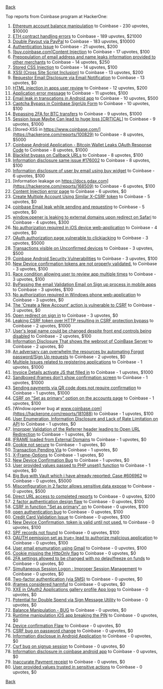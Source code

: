 [Back](../README.md)

Top reports from Coinbase program at HackerOne:

1. [Ethereum account balance manipulation](https://hackerone.com/reports/300748) to Coinbase - 230 upvotes, $10000
2. [ETH contract handling errors](https://hackerone.com/reports/328526) to Coinbase - 189 upvotes, $21000
3. [Double Payout via PayPal](https://hackerone.com/reports/307239) to Coinbase - 183 upvotes, $10000
4. [Authentication Issue](https://hackerone.com/reports/176979) to Coinbase - 21 upvotes, $200
5. [[buy.coinbase.com]Content Injection](https://hackerone.com/reports/218680) to Coinbase - 17 upvotes, $100
6. [Prepopulation of email address and name leaks information provided to other merchants](https://hackerone.com/reports/316290) to Coinbase - 14 upvotes, $250
7. [Stored CSS Injection](https://hackerone.com/reports/315865) to Coinbase - 14 upvotes, $100
8. [XSSI (Cross Site Script Inclusion)](https://hackerone.com/reports/118631) to Coinbase - 13 upvotes, $200
9. [Requestor Email Disclosure via Email Notification](https://hackerone.com/reports/202361) to Coinbase - 13 upvotes, $0
10. [HTML injection in apps user review](https://hackerone.com/reports/104543) to Coinbase - 12 upvotes, $200
11. [Application error message](https://hackerone.com/reports/147577) to Coinbase - 11 upvotes, $100
12. [Email leak in transcations in Android app](https://hackerone.com/reports/126376) to Coinbase - 10 upvotes, $500
13. [Captcha Bypass in Coinbase SignUp Form](https://hackerone.com/reports/246801) to Coinbase - 10 upvotes, $100
14. [Bypassing 2FA for BTC transfers](https://hackerone.com/reports/10554) to Coinbase - 9 upvotes, $1000
15. [Session Issue Maybe Can lead to huge loss [CRITICAL]](https://hackerone.com/reports/112496) to Coinbase - 9 upvotes, $1000
16. [Stored-XSS in https://www.coinbase.com/](https://hackerone.com/reports/100829) to Coinbase - 8 upvotes, $5000
17. [Coinbase Android Application - Bitcoin Wallet Leaks OAuth Response Code](https://hackerone.com/reports/5314) to Coinbase - 8 upvotes, $1000
18. [Blacklist bypass on Callback URLs](https://hackerone.com/reports/53004) to Coinbase - 8 upvotes, $100
19. [Information disclosure same issue #176002](https://hackerone.com/reports/248599) to Coinbase - 8 upvotes, $100
20. [Information disclosure of user by email using buy widget](https://hackerone.com/reports/176002) to Coinbase - 6 upvotes, $100
21. [Information leakage on https://docs.gdax.com](https://hackerone.com/reports/168509) to Coinbase - 6 upvotes, $100
22. [Content Injection error page](https://hackerone.com/reports/148952) to Coinbase - 6 upvotes, $0
23. [Create Multiple Account Using Similar X-CSRF token](https://hackerone.com/reports/155726) to Coinbase - 5 upvotes, $0
24. [coinbase Email leak while sending and requesting](https://hackerone.com/reports/168289) to Coinbase - 5 upvotes, $0
25. [window.opener is leaking to external domains upon redirect on Safari](https://hackerone.com/reports/160498) to Coinbase - 4 upvotes, $300
26. [No authorization required in iOS device web-application](https://hackerone.com/reports/148538) to Coinbase - 4 upvotes, $0
27. [OAuth authorization page vulnerable to clickjacking](https://hackerone.com/reports/65825) to Coinbase - 3 upvotes, $5000
28. [Transactions visible on Unconfirmed devices](https://hackerone.com/reports/100186) to Coinbase - 3 upvotes, $500
29. [Coinbase Android Security Vulnerabilities](https://hackerone.com/reports/5786) to Coinbase - 3 upvotes, $100
30. [New Device confirmation tokens are not properly validated.](https://hackerone.com/reports/30238) to Coinbase - 3 upvotes, $100
31. [Race condition allowing user to review app multiple times](https://hackerone.com/reports/106360) to Coinbase - 3 upvotes, $100
32. [ByPassing the email Validation Email on Sign up process in mobile apps](https://hackerone.com/reports/57764) to Coinbase - 3 upvotes, $100
33. [No authorization required in Windows phone web-application](https://hackerone.com/reports/148537) to Coinbase - 3 upvotes, $0
34. [The 'Create a New Account' action is vulnerable to CSRF](https://hackerone.com/reports/109810) to Coinbase - 3 upvotes, $0
35. [Open redirect on sign in](https://hackerone.com/reports/231760) to Coinbase - 3 upvotes, $0
36. [Leaking CSRF token over HTTP resulting in CSRF protection bypass](https://hackerone.com/reports/15412) to Coinbase - 2 upvotes, $1000
37. [User's legal name could be changed despite front end controls being disabled](https://hackerone.com/reports/131192) to Coinbase - 2 upvotes, $100
38. [Information Disclosure That shows the webroot of CoinBase Server](https://hackerone.com/reports/5073) to Coinbase - 2 upvotes, $0
39. [An adversary can overwhelm the resources by automating Forgot password/Sign Up requests](https://hackerone.com/reports/119605) to Coinbase - 2 upvotes, $0
40. [Multiple Issues related to registering applications](https://hackerone.com/reports/5933) to Coinbase - 1 upvotes, $1000
41. [Invoice Details activate JS that filled in](https://hackerone.com/reports/21034) to Coinbase - 1 upvotes, $1000
42. [Sandboxed iframes don't show confirmation screen](https://hackerone.com/reports/54733) to Coinbase - 1 upvotes, $1000
43. [Sending payments via QR code does not require confirmation](https://hackerone.com/reports/126784) to Coinbase - 1 upvotes, $1000
44. [CSRF on "Set as primary" option on the accounts page](https://hackerone.com/reports/10563) to Coinbase - 1 upvotes, $100
45. [Window.opener bug at www.coinbase.com](https://hackerone.com/reports/181088) to Coinbase - 1 upvotes, $100
46. [User Enumeration, Information Disclosure and Lack of Rate Limitation on API](https://hackerone.com/reports/5200) to Coinbase - 1 upvotes, $0
47. [Improper Validation of the Referrer header leading to Open URL Redirection](https://hackerone.com/reports/5199) to Coinbase - 1 upvotes, $0
48. [IFRAME loaded from External Domains](https://hackerone.com/reports/5205) to Coinbase - 1 upvotes, $0
49. [Cookie not secure](https://hackerone.com/reports/140742) to Coinbase - 1 upvotes, $0
50. [Transaction Pending Via](https://hackerone.com/reports/143541) to Coinbase - 1 upvotes, $0
51. [X-Frame-Options](https://hackerone.com/reports/237071) to Coinbase - 1 upvotes, $0
52. [New Device Confirmation Bug](https://hackerone.com/reports/266288) to Coinbase - 1 upvotes, $0
53. [User provided values passed to PHP unset() function](https://hackerone.com/reports/292500) to Coinbase - 1 upvotes, $0
54. [Big Bug with Vault which i have already reported: Case #606962](https://hackerone.com/reports/65084) to Coinbase - 0 upvotes, $5000
55. [Misconfiguration in 2 factor allows sensitive data expose](https://hackerone.com/reports/119129) to Coinbase - 0 upvotes, $500
56. [Direct URL access to completed reports](https://hackerone.com/reports/109815) to Coinbase - 0 upvotes, $200
57. [2 factor authentication design flaw](https://hackerone.com/reports/7369) to Coinbase - 0 upvotes, $100
58. [CSRF in function "Set as primary" on](https://hackerone.com/reports/10829) to Coinbase - 0 upvotes, $100
59. [open authentication bug](https://hackerone.com/reports/48065) to Coinbase - 0 upvotes, $100
60. [Credit Card Validation Issue](https://hackerone.com/reports/29234) to Coinbase - 0 upvotes, $100
61. [New Device Confirmation, token is valid until not used.](https://hackerone.com/reports/36594) to Coinbase - 0 upvotes, $100
62. [SPF records not found](https://hackerone.com/reports/92740) to Coinbase - 0 upvotes, $100
63. [OAUTH pemission set as true= lead to authorize malicious application](https://hackerone.com/reports/87561) to Coinbase - 0 upvotes, $100
64. [User email enumuration using Gmail](https://hackerone.com/reports/90308) to Coinbase - 0 upvotes, $100
65. [Cookie missing the HttpOnly flag](https://hackerone.com/reports/5204) to Coinbase - 0 upvotes, $0
66. [2FA settings allowed to be changed with no delay/freeze on funds](https://hackerone.com/reports/16696) to Coinbase - 0 upvotes, $0
67. [Simultaneous Session Logon : Improper Session Management](https://hackerone.com/reports/11722) to Coinbase - 0 upvotes, $0
68. [Two-factor authentication (via SMS)](https://hackerone.com/reports/66223) to Coinbase - 0 upvotes, $0
69. [iframes considered harmful](https://hackerone.com/reports/55827) to Coinbase - 0 upvotes, $0
70. [XXE in OAuth2 Applications gallery profile App logo](https://hackerone.com/reports/104620) to Coinbase - 0 upvotes, $0
71. [Potential for Double Spend via Sign Message Utility](https://hackerone.com/reports/106315) to Coinbase - 0 upvotes, $0
72. [Balance Manipulation - BUG](https://hackerone.com/reports/94925) to Coinbase - 0 upvotes, $0
73. [Runtime manipulation iOS app breaking the PIN](https://hackerone.com/reports/80512) to Coinbase - 0 upvotes, $0
74. [Device confirmation Flaw](https://hackerone.com/reports/254869) to Coinbase - 0 upvotes, $0
75. [CSRF bug on password change](https://hackerone.com/reports/230436) to Coinbase - 0 upvotes, $0
76. [Information disclosue in Android Application](https://hackerone.com/reports/201855) to Coinbase - 0 upvotes, $0
77. [Csrf bug on signup session](https://hackerone.com/reports/230428) to Coinbase - 0 upvotes, $0
78. [Information disclosure in coinbase android app](https://hackerone.com/reports/192197) to Coinbase - 0 upvotes, $0
79. [Inaccurate Payment receipt](https://hackerone.com/reports/121417) to Coinbase - 0 upvotes, $0
80. [User provided values trusted in sensitive actions](https://hackerone.com/reports/327867) to Coinbase - 0 upvotes, $0


[Back](../README.md)